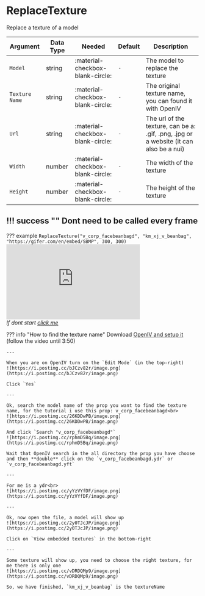 # ReplaceTexture
Replace a texture of a model

| Argument              | Data Type                            | Needed                    | Default         | Description
| ----------------------| ------------------------------------ | ------------------------- |-----------------|-------------
| `Model`                | string | :material-checkbox-blank-circle: | `-` | The model to replace the texture
| `Texture Name`                | string | :material-checkbox-blank-circle: | `-` | The original texture name, you can found it with OpenIV
| `Url`                | string | :material-checkbox-blank-circle: | `-` | The url of the texture, can be a: .gif, .png, .jpg or a website (it can also be a nui)
| `Width`                | number | :material-checkbox-blank-circle: | `-` | The width of the texture
| `Height`                | number | :material-checkbox-blank-circle: | `-` | The height of the texture

!!! success ""
    Dont need to be called every frame
---
??? example
    ```
    ReplaceTexture("v_corp_facebeanbagd", "km_xj_v_beanbag", "https://gifer.com/en/embed/SBMP", 300, 300)
    ```
    <iframe src="https://streamable.com/e/efjtqw?autoplay=1&nocontrols=1" width="350" height="197" frameborder="0" allowfullscreen allow="autoplay"></iframe>
    <br>*If dont start [click me](https://streamable.com/e/efjtqw)*

??? info "How to find the texture name"
    Download [OpenIV and setup it](https://youtu.be/vwzSnbHfJeI) (follow the video until 3:50)

    ---

    When you are on OpenIV turn on the `Edit Mode` (in the top-right)
    ![https://i.postimg.cc/bJCzv82r/image.png](https://i.postimg.cc/bJCzv82r/image.png)
    
    Click `Yes`

    ---
    
    Ok, search the model name of the prop you want to find the texture name, for the tutorial i use this prop: v_corp_facebeanbagd<br>
    ![https://i.postimg.cc/26KDDwPB/image.png](https://i.postimg.cc/26KDDwPB/image.png)

    And click `Search "v_corp_facebeanbagd"`
    ![https://i.postimg.cc/rphmD5Bq/image.png](https://i.postimg.cc/rphmD5Bq/image.png)

    Wait that OpenIV search in the all directory the prop you have choose and then **double** click on the `v_corp_facebeanbagd.ydr` or `v_corp_facebeanbagd.yft`

    ---

    For me is a ydr<br>
    ![https://i.postimg.cc/yYzVYfDF/image.png](https://i.postimg.cc/yYzVYfDF/image.png)

    ---

    Ok, now open the file, a model will show up
    ![https://i.postimg.cc/2y0TJcJP/image.png](https://i.postimg.cc/2y0TJcJP/image.png)

    Click on `View embedded textures` in the bottom-right

    ---

    Some texture will show up, you need to choose the right texture, for me there is only one
    ![https://i.postimg.cc/vDRDQMp9/image.png](https://i.postimg.cc/vDRDQMp9/image.png)

    So, we have finished, `km_xj_v_beanbag` is the textureName